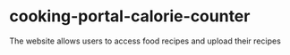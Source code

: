 # cooking-portal-calorie-counter
The website allows users to access food recipes and upload their recipes
